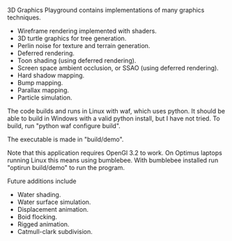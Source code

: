 
3D Graphics Playground contains implementations of many graphics techniques.

 * Wireframe rendering implemented with shaders.
 * 3D turtle graphics for tree generation.
 * Perlin noise for texture and terrain generation.
 * Deferred rendering.
 * Toon shading (using deferred rendering).
 * Screen space ambient occlusion, or SSAO (using deferred rendering).
 * Hard shadow mapping.
 * Bump mapping.
 * Parallax mapping.
 * Particle simulation.


The code builds and runs in Linux with waf, which uses python.
It should be able to build in Windows with a valid python install, but I have not tried.
To build, run "python waf configure build".

The executable is made in "build/demo".

Note that this application requires OpenGl 3.2 to work.
On Optimus laptops running Linux this means using bumblebee.
With bumblebee installed run "optirun build/demo" to run the program.


Future additions include
 * Water shading.
 * Water surface simulation.
 * Displacement animation.
 * Boid flocking.
 * Rigged animation.
 * Catmull-clark subdivision.
